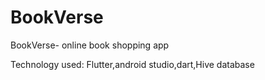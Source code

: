 # BookVerse
BookVerse- online book shopping app

Technology used: Flutter,android studio,dart,Hive database
